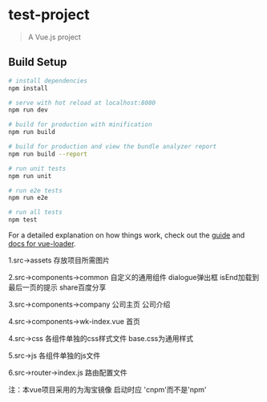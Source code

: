 # test-project

> A Vue.js project

## Build Setup

``` bash
# install dependencies
npm install

# serve with hot reload at localhost:8080
npm run dev

# build for production with minification
npm run build

# build for production and view the bundle analyzer report
npm run build --report

# run unit tests
npm run unit

# run e2e tests
npm run e2e

# run all tests
npm test
```

For a detailed explanation on how things work, check out the [guide](http://vuejs-templates.github.io/webpack/) and [docs for vue-loader](http://vuejs.github.io/vue-loader).

1.src->assets 存放项目所需图片

2.src->components->common 自定义的通用组件 dialogue弹出框 isEnd加载到最后一页的提示 share百度分享

3.src->components->company 公司主页 公司介绍

4.src->components->wk-index.vue 首页

4.src->css 各组件单独的css样式文件 base.css为通用样式

5.src->js  各组件单独的js文件

6.src->router->index.js 路由配置文件

注：本vue项目采用的为淘宝镜像 启动时应 'cnpm'而不是'npm' 